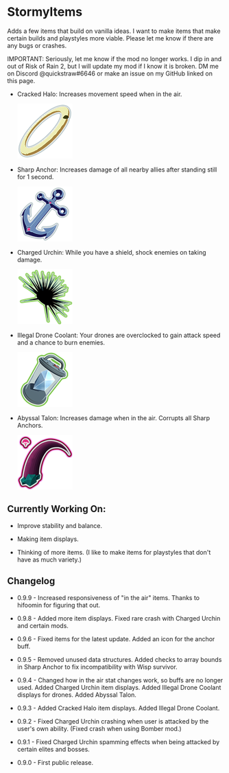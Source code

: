 # StormyItems

Adds a few items that build on vanilla ideas. I want to make items that make certain builds and playstyles more viable. Please let me know if there are any bugs or crashes.

IMPORTANT: Seriously, let me know if the mod no longer works. I dip in and out of Risk of Rain 2, but I will update my mod if I know it is broken. DM me on Discord @quickstraw#6646 or make an issue on my GitHub linked on this page.

- Cracked Halo: Increases movement speed when in the air. 
  
  ![](https://github.com/quickstraw/StormyItems/blob/master/StormyItems/Items/Icons/CrackedHaloIcon.png?raw=true)

- Sharp Anchor: Increases damage of all nearby allies after standing still for 1 second.
  
  ![](https://github.com/quickstraw/StormyItems/blob/master/StormyItems/Items/Icons/SharpAnchorIcon.png?raw=true)

- Charged Urchin: While you have a shield, shock enemies on taking damage.
  
  ![](https://github.com/quickstraw/StormyItems/blob/master/StormyItems/Items/Icons/ChargedUrchinIcon.png?raw=true)

- Illegal Drone Coolant: Your drones are overclocked to gain attack speed and a chance to burn enemies.
  
  ![](https://github.com/quickstraw/StormyItems/blob/master/StormyItems/Items/Icons/DroneCoolantIcon.png?raw=true)

- Abyssal Talon: Increases damage when in the air. Corrupts all Sharp Anchors.
  
  ![](https://github.com/quickstraw/StormyItems/blob/master/StormyItems/Items/Icons/TalonIcon.png?raw=true)

## Currently Working On:

- Improve stability and balance.

- Making item displays.

- Thinking of more items. (I like to make items for playstyles that don't have as much variety.)

## Changelog

- 0.9.9 - Increased responsiveness of "in the air" items. Thanks to hifoomin for figuring that out.

- 0.9.8 - Added more item displays. Fixed rare crash with Charged Urchin and certain mods.

- 0.9.6 - Fixed items for the latest update. Added an icon for the anchor buff.

- 0.9.5 - Removed unused data structures. Added checks to array bounds in Sharp Anchor to fix incompatibility with Wisp survivor.

- 0.9.4 - Changed how in the air stat changes work, so buffs are no longer used. Added Charged Urchin item displays. Added Illegal Drone Coolant displays for drones. Added Abyssal Talon.

- 0.9.3 - Added Cracked Halo item displays. Added Illegal Drone Coolant.

- 0.9.2 - Fixed Charged Urchin crashing when user is attacked by the user's own ability. (Fixed crash when using Bomber mod.)

- 0.9.1 - Fixed Charged Urchin spamming effects when being attacked by certain elites and bosses.

- 0.9.0 - First public release.
